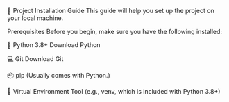 🚀 Project Installation Guide
This guide will help you set up the project on your local machine.

Prerequisites
Before you begin, make sure you have the following installed:

🐍 Python 3.8+
Download Python

💻 Git
Download Git

📦 pip
(Usually comes with Python.)

🔌 Virtual Environment Tool
(e.g., venv, which is included with Python 3.8+)
